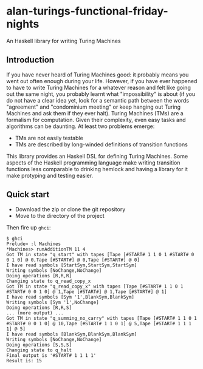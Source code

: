alan-turings-functional-friday-nights
=====================================

An Haskell library for writing Turing Machines

## Introduction
If you have never heard of Turing Machines good: it probably means you went out often enough during your life.
However, if you have ever happened to have to write Turing Machines for a whatever reason
and felt like going out the same night, you probably learnt what "impossibility" is about (if you do not have a clear idea yet, look for a semantic path 
between the words "agreement" and "condominium meeting" or keep hanging out Turing Machines and ask them if
they ever halt). 
Turing Machines (TMs) are a formalism for computation. Given their complexity, even easy tasks and algorithms can be daunting.
At least two problems emerge:
* TMs are not easily testable
* TMs are described by long-winded definitions of transition functions

This library provides an Haskell DSL for defining Turing Machines. Some aspects of the Haskell programming language
make writing transition functions less comparable to drinking hemlock and having a library for it
make protyping and testing easier.

## Quick start

* Download the zip or clone the git repository
* Move to the directory of the project

Then fire up `ghci`:

    $ ghci
    Prelude> :l Machines
    *Machines> runAdditionTM 11 4
    Got TM in state "q_start" with tapes [Tape [#START# 1 1 0 1 #START# 0 0 1 0] @ 0,Tape [#START#] @ 0,Tape [#START#] @ 0]
    I have read symbols [StartSym,StartSym,StartSym]
    Writing symbols [NoChange,NoChange]
    Doing operations [R,R,R]
    Changing state to q_read_copy_x
    Got TM in state "q_read_copy_x" with tapes [Tape [#START# 1 1 0 1 #START# 0 0 1 0] @ 1,Tape [#START#] @ 1,Tape [#START#] @ 1]
    I have read symbols [Sym '1',BlankSym,BlankSym]
    Writing symbols [Sym '1',NoChange]
    Doing operations [R,R,S]
    ... (more output) ...
    Got TM in state "q_summing_no_carry" with tapes [Tape [#START# 1 1 0 1 #START# 0 0 1 0] @ 10,Tape [#START# 1 1 0 1] @ 5,Tape [#START# 1 1 1 1] @ 5]
    I have read symbols [BlankSym,BlankSym,BlankSym]
    Writing symbols [NoChange,NoChange]
    Doing operations [S,S,S]
    Changing state to q_halt
    Final output is '#START# 1 1 1 1'
    Result is: 15


